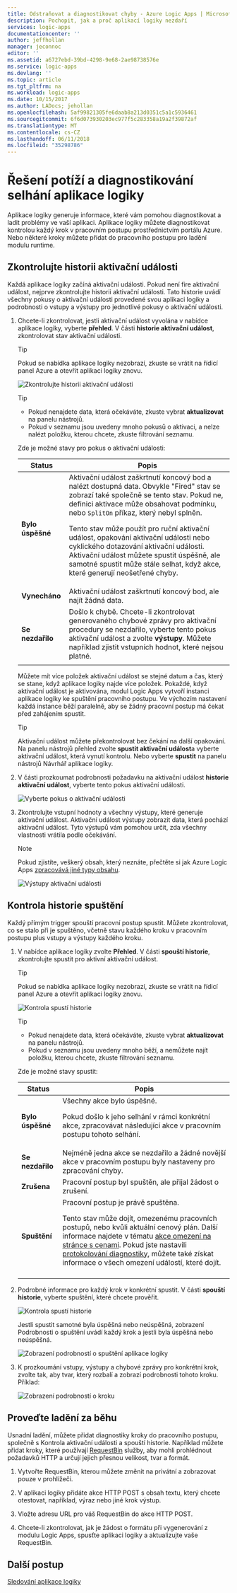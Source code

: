 ```yaml
---
title: Odstraňovat a diagnostikovat chyby - Azure Logic Apps | Microsoft Docs
description: Pochopit, jak a proč aplikací logiky nezdaří
services: logic-apps
documentationcenter: ''
author: jeffhollan
manager: jeconnoc
editor: ''
ms.assetid: a6727ebd-39bd-4298-9e68-2ae98738576e
ms.service: logic-apps
ms.devlang: ''
ms.topic: article
ms.tgt_pltfrm: na
ms.workload: logic-apps
ms.date: 10/15/2017
ms.author: LADocs; jehollan
ms.openlocfilehash: 5af99821305fe6daab8a213d0351c5a1c5936461
ms.sourcegitcommit: 6f6d073930203ec977f5c283358a19a2f39872af
ms.translationtype: MT
ms.contentlocale: cs-CZ
ms.lasthandoff: 06/11/2018
ms.locfileid: "35298786"
---
```

# <a name="troubleshoot-and-diagnose-logic-app-failures"></a>Řešení potíží a diagnostikování selhání aplikace logiky

Aplikace logiky generuje informace, které vám pomohou diagnostikovat a ladit problémy ve vaší aplikaci. Aplikace logiky můžete diagnostikovat kontrolou každý krok v pracovním postupu prostřednictvím portálu Azure. Nebo některé kroky můžete přidat do pracovního postupu pro ladění modulu runtime.

## <a name="review-trigger-history"></a>Zkontrolujte historii aktivační události

Každá aplikace logiky začíná aktivační události. Pokud není fire aktivační událost, nejprve zkontrolujte historii aktivační události. Tato historie uvádí všechny pokusy o aktivační události provedené svou aplikaci logiky a podrobnosti o vstupy a výstupy pro jednotlivé pokusy o aktivační události.

1. Chcete-li zkontrolovat, jestli aktivační událost vyvolána v nabídce aplikace logiky, vyberte **přehled**. V části **historie aktivační událost**, zkontrolovat stav aktivační události.

   > [!TIP]
   > Pokud se nabídka aplikace logiky nezobrazí, zkuste se vrátit na řídicí panel Azure a otevřít aplikaci logiky znovu.

   ![Zkontrolujte historii aktivační události](./media/logic-apps-diagnosing-failures/logic-app-trigger-history-overview.png)

   > [!TIP]
   > * Pokud nenajdete data, která očekáváte, zkuste vybrat **aktualizovat** na panelu nástrojů.
   > * Pokud v seznamu jsou uvedeny mnoho pokusů o aktivaci, a nelze nalézt položku, kterou chcete, zkuste filtrování seznamu.

   Zde je možné stavy pro pokus o aktivační události:

   | Status | Popis | 
   | ------ | ----------- | 
   | **Bylo úspěšné** | Aktivační událost zaškrtnutí koncový bod a nalézt dostupná data. Obvykle "Fired" stav se zobrazí také společně se tento stav. Pokud ne, definici aktivace může obsahovat podmínku, nebo `SplitOn` příkaz, který nebyl splněn. <p>Tento stav může použít pro ruční aktivační událost, opakování aktivační události nebo cyklického dotazování aktivační události. Aktivační událost můžete spustit úspěšně, ale samotné spustit může stále selhat, když akce, které generují neošetřené chyby. | 
   | **Vynecháno** | Aktivační událost zaškrtnutí koncový bod, ale najít žádná data. | 
   | **Se nezdařilo** | Došlo k chybě. Chcete-li zkontrolovat generovaného chybové zprávy pro aktivační procedury se nezdařilo, vyberte tento pokus aktivační událost a zvolte **výstupy**. Můžete například zjistit vstupních hodnot, které nejsou platné. | 
   ||| 

   Můžete mít více položek aktivační událost se stejné datum a čas, který se stane, když aplikace logiky najde více položek. 
   Pokaždé, když aktivační událost je aktivována, modul Logic Apps vytvoří instanci aplikace logiky ke spuštění pracovního postupu. Ve výchozím nastavení každá instance běží paralelně, aby se žádný pracovní postup má čekat před zahájením spustit.

   > [!TIP]
   > Aktivační událost můžete překontrolovat bez čekání na další opakování. Na panelu nástrojů přehled zvolte **spustit aktivační událost**a vyberte aktivační událost, která vynutí kontrolu. Nebo vyberte **spustit** na panelu nástrojů Návrhář aplikace logiky.

3. V části prozkoumat podrobnosti požadavku na aktivační událost **historie aktivační událost**, vyberte tento pokus aktivační události. 

   ![Vyberte pokus o aktivační události](./media/logic-apps-diagnosing-failures/logic-app-trigger-history.png)

4. Zkontrolujte vstupní hodnoty a všechny výstupy, které generuje aktivační událost. Aktivační událost výstupy zobrazit data, která pochází aktivační událost. Tyto výstupů vám pomohou určit, zda všechny vlastnosti vrátila podle očekávání.

   > [!NOTE]
   > Pokud zjistíte, veškerý obsah, který neznáte, přečtěte si jak Azure Logic Apps [zpracovává jiné typy obsahu](../logic-apps/logic-apps-content-type.md).

   ![Výstupy aktivační události](./media/logic-apps-diagnosing-failures/trigger-outputs.png)

## <a name="review-run-history"></a>Kontrola historie spuštění

Každý přímým trigger spouští pracovní postup spustit. Můžete zkontrolovat, co se stalo při je spuštěno, včetně stavu každého kroku v pracovním postupu plus vstupy a výstupy každého kroku.

1. V nabídce aplikace logiky zvolte **Přehled**. V části **spouští historie**, zkontrolujte spustit pro aktivní aktivační událost.

   > [!TIP]
   > Pokud se nabídka aplikace logiky nezobrazí, zkuste se vrátit na řídicí panel Azure a otevřít aplikaci logiky znovu.

   ![Kontrola spustí historie](./media/logic-apps-diagnosing-failures/logic-app-runs-history-overview.png)

   > [!TIP]
   > * Pokud nenajdete data, která očekáváte, zkuste vybrat **aktualizovat** na panelu nástrojů.
   > * Pokud v seznamu jsou uvedeny mnoho běží, a nemůžete najít položku, kterou chcete, zkuste filtrování seznamu.

   Zde je možné stavy spustit:

   | Status | Popis | 
   | ------ | ----------- | 
   | **Bylo úspěšné** | Všechny akce bylo úspěšné. <p>Pokud došlo k jeho selhání v rámci konkrétní akce, zpracovávat následující akce v pracovním postupu tohoto selhání. | 
   | **Se nezdařilo** | Nejméně jedna akce se nezdařilo a žádné novější akce v pracovním postupu byly nastaveny pro zpracování chyby. | 
   | **Zrušena** | Pracovní postup byl spuštěn, ale přijal žádost o zrušení. | 
   | **Spuštění** | Pracovní postup je právě spuštěna. <p>Tento stav může dojít, omezenému pracovních postupů, nebo kvůli aktuální cenový plán. Další informace najdete v tématu [akce omezení na stránce s cenami](https://azure.microsoft.com/pricing/details/logic-apps/). Pokud jste nastavili [protokolování diagnostiky](../logic-apps/logic-apps-monitor-your-logic-apps.md), můžete také získat informace o všech omezení událostí, které dojít. | 
   ||| 

2. Podrobné informace pro každý krok v konkrétní spustit. V části **spouští historie**, vyberte spuštění, které chcete prověřit.

   ![Kontrola spustí historie](./media/logic-apps-diagnosing-failures/logic-app-run-history.png)

   Jestli spustit samotné byla úspěšná nebo neúspěšná, zobrazení Podrobnosti o spuštění uvádí každý krok a jestli byla úspěšná nebo neúspěšná.

   ![Zobrazení podrobností o spuštění aplikace logiky](./media/logic-apps-diagnosing-failures/logic-app-run-details.png)

3. K prozkoumání vstupy, výstupy a chybové zprávy pro konkrétní krok, zvolte tak, aby tvar, který rozbalí a zobrazí podrobnosti tohoto kroku. Příklad:

   ![Zobrazení podrobností o kroku](./media/logic-apps-diagnosing-failures/logic-app-run-details-expanded.png)

## <a name="perform-runtime-debugging"></a>Proveďte ladění za běhu

Usnadní ladění, můžete přidat diagnostiky kroky do pracovního postupu, společně s Kontrola aktivační události a spouští historie. Například můžete přidat kroky, které používají [RequestBin](http://requestb.in) služby, aby mohli prohlédnout požadavků HTTP a určují jejich přesnou velikost, tvar a formát.

1. Vytvořte RequestBin, kterou můžete změnit na privátní a zobrazovat pouze v prohlížeči.

2. V aplikaci logiky přidáte akce HTTP POST s obsah textu, který chcete otestovat, například, výraz nebo jiné krok výstup.

3. Vložte adresu URL pro váš RequestBin do akce HTTP POST.

4. Chcete-li zkontrolovat, jak je žádost o formátu při vygenerování z modulu Logic Apps, spusťte aplikaci logiky a aktualizujte vaše RequestBin.

## <a name="next-steps"></a>Další postup

[Sledování aplikace logiky](../logic-apps/logic-apps-monitor-your-logic-apps.md)